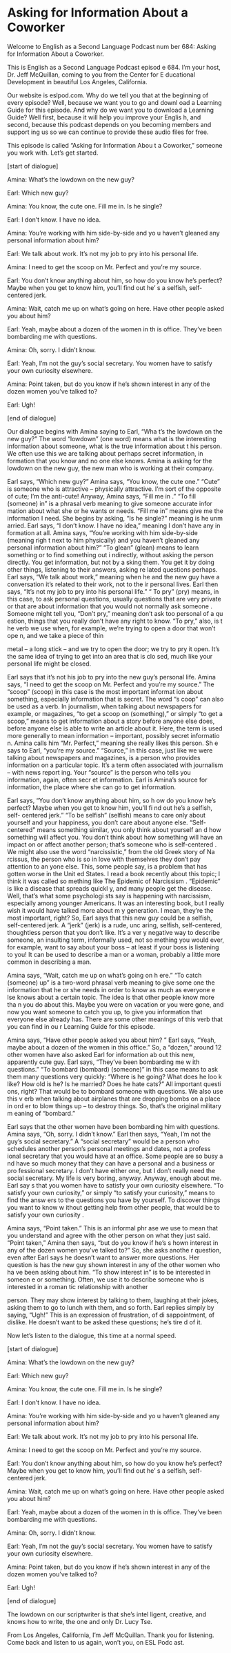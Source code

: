 # Asking for Information About a Coworker

Welcome to English as a Second Language Podcast num ber 684: Asking for Information About a Coworker.

This is English as a Second Language Podcast episod e 684.  I’m your host, Dr. Jeff McQuillan, coming to you from the Center for E ducational Development in beautiful Los Angeles, California.

Our website is eslpod.com.  Why do we tell you that  at the beginning of every episode?  Well, because we want you to go and downl oad a Learning Guide for this episode.  And why do we want you to download a  Learning Guide?  Well first, because it will help you improve your Englis h, and second, because this podcast depends on you becoming members and support ing us so we can continue to provide these audio files for free.

This episode is called “Asking for Information Abou t a Coworker,” someone you work with.  Let’s get started.

[start of dialogue]

Amina:  What’s the lowdown on the new guy?

Earl:  Which new guy?

Amina:  You know, the cute one.  Fill me in.  Is he  single?

Earl:  I don’t know.  I have no idea.

Amina:  You’re working with him side-by-side and yo u haven’t gleaned any personal information about him?

Earl:  We talk about work.  It’s not my job to pry into his personal life.

Amina:  I need to get the scoop on Mr. Perfect and you’re my source.

Earl:  You don’t know anything about him, so how do  you know he’s perfect? Maybe when you get to know him, you’ll find out he’ s a selfish, self-centered jerk.

Amina:  Wait, catch me up on what’s going on here.  Have other people asked you about him?

Earl:  Yeah, maybe about a dozen of the women in th is office.  They’ve been bombarding me with questions.

Amina:  Oh, sorry.  I didn’t know.

Earl:  Yeah, I’m not the guy’s social secretary.  You women have to satisfy your own curiosity elsewhere.

Amina:  Point taken, but do you know if he’s shown interest in any of the dozen women you’ve talked to?

Earl:  Ugh!

[end of dialogue]

Our dialogue begins with Amina saying to Earl, “Wha t’s the lowdown on the new guy?”  The word “lowdown” (one word) means what is the interesting information about someone, what is the true information about t his person.  We often use this we are talking about perhaps secret information, in formation that you know and no one else knows.  Amina is asking for the lowdown  on the new guy, the new man who is working at their company.

Earl says, “Which new guy?”  Amina says, “You know,  the cute one.”  “Cute” is someone who is attractive – physically attractive.  I’m sort of the opposite of cute; I’m the anti-cute!  Anyway, Amina says, “Fill me in .”  “To fill (someone) in” is a phrasal verb meaning to give someone accurate infor mation about what she or he wants or needs.  “Fill me in” means give me the information I need.  She begins by asking, “Is he single?” meaning is he unm arried.  Earl says, “I don’t know.  I have no idea,” meaning I don’t have any in formation at all.  Amina says, “You’re working with him side-by-side (meaning righ t next to him physically) and you haven’t gleaned any personal information about him?”  “To glean” (glean) means to learn something or to find something out i ndirectly, without asking the person directly.  You get information, but not by a sking them.  You get it by doing other things, listening to their answers, asking re lated questions perhaps.  Earl says, “We talk about work,” meaning when he and the  new guy have a conversation it’s related to their work, not to the ir personal lives.  Earl then says, “It’s not my job to pry into his personal life.”  “ To pry” (pry) means, in this case, to ask personal questions, usually questions that are very private or that are about information that you would not normally ask someone .  Someone might tell you, “Don’t pry,” meaning don’t ask too personal of a qu estion, things that you really don’t have any right to know.  “To pry,” also, is t he verb we use when, for example, we’re trying to open a door that won’t ope n, and we take a piece of thin

metal – a long stick – and we try to open the door;  we try to pry it open.  It’s the same idea of trying to get into an area that is clo sed, much like your personal life might be closed.

Earl says that it’s not his job to pry into the new  guy’s personal life.  Amina says, “I need to get the scoop on Mr. Perfect and you’re my source.”  The “scoop” (scoop) in this case is the most important informat ion about something, especially information that is secret.  The word “s coop” can also be used as a verb.  In journalism, when talking about newspapers  for example, or magazines, “to get a scoop on (something),” or simply “to get a scoop,” means to get information about a story before anyone else does, before anyone else is able to write an article about it.  Here, the term is used more generally to mean information – important, possibly secret informatio n.  Amina calls him “Mr. Perfect,” meaning she really likes this person.  Sh e says to Earl, “you’re my source.”  “Source,” in this case, just like we were  talking about newspapers and magazines, is a person who provides information on a particular topic.  It’s a term often associated with journalism – with news report ing.  Your “source” is the person who tells you information, again, often secr et information.  Earl is Amina’s source for information, the place where she can go to get information.

Earl says, “You don’t know anything about him, so h ow do you know he’s perfect?  Maybe when you get to know him, you’ll fi nd out he’s a selfish, self- centered jerk.”  “To be selfish” (selfish) means to  care only about yourself and your happiness, you don’t care about anyone else.  “Self-centered” means something similar, you only think about yourself an d how something will affect you.  You don’t think about how something will have  an impact on or affect another person; that’s someone who is self-centered .  We might also use the word “narcissistic,” from the old Greek story of Na rcissus, the person who is so in love with themselves they don’t pay attention to an yone else.  This, some people say, is a problem that has gotten worse in the Unit ed States.  I read a book recently about this topic; I think it was called so mething like The Epidemic of Narcissism .  “Epidemic” is like a disease that spreads quickl y, and many people get the disease.  Well, that’s what some psychologi sts say is happening with narcissism, especially among younger Americans.  It  was an interesting book, but I really wish it would have talked more about m y generation.  I mean, they’re the most important, right?  So, Earl says that this  new guy could be a selfish, self-centered jerk.  A “jerk” (jerk) is a rude, unc aring, selfish, self-centered, thoughtless person that you don’t like.  It’s a ver y negative way to describe someone, an insulting term, informally used, not so mething you would ever, for example, want to say about your boss – at least if your boss is listening to you!  It can be used to describe a man or a woman, probably a little more common in describing a man.

 Amina says, “Wait, catch me up on what’s going on h ere.”  “To catch (someone) up” is a two-word phrasal verb meaning to give some one the information that he or she needs in order to know as much as everyone e lse knows about a certain topic.  The idea is that other people know more tha n you do about this.  Maybe you were on vacation or you were gone, and now you want someone to catch you up, to give you information that everyone else already has.  There are some other meanings of this verb that you can find in ou r Learning Guide for this episode.

Amina says, “Have other people asked you about him? ”  Earl says, “Yeah, maybe about a dozen of the women in this office.”  So, a “dozen,” around 12 other women have also asked Earl for information ab out this new, apparently cute guy.  Earl says, “They’ve been bombarding me w ith questions.”  “To bombard (bombard) (someone)” in this case means to ask them many questions very quickly: “Where is he going?  What does he loo k like?  How old is he?  Is he married?  Does he hate cats?”  All important questi ons, right?  That would be to bombard someone with questions.  We also use this v erb when talking about airplanes that are dropping bombs on a place in ord er to blow things up – to destroy things.  So, that’s the original military m eaning of “bombard.”

Earl says that the other women have been bombarding  him with questions. Amina says, “Oh, sorry.  I didn’t know.”  Earl then  says, “Yeah, I’m not the guy’s social secretary.”  A “social secretary” would be a  person who schedules another person’s personal meetings and dates, not a profess ional secretary that you would have at an office.  Some people are so busy a nd have so much money that they can have a personal and a business or pro fessional secretary.  I don’t have either one, but I don’t really need the social  secretary.  My life is very boring, anyway.  Anyway, enough about me.  Earl say s that you women have to satisfy your own curiosity elsewhere.  “To satisfy your own curiosity,” or simply “to satisfy your curiosity,” means to find the answ ers to the questions you have by yourself.  To discover things you want to know w ithout getting help from other people, that would be to satisfy your own curiosity .

Amina says, “Point taken.”  This is an informal phr ase we use to mean that you understand and agree with the other person on what they just said.  “Point taken,” Amina then says, “but do you know if he’s s hown interest in any of the dozen women you’ve talked to?”  So, she asks anothe r question, even after Earl says he doesn’t want to answer more questions.  Her  question is has the new guy shown interest in any of the other women who ha ve been asking about him. “To show interest in” is to be interested in someon e or something.  Often, we use it to describe someone who is interested in a roman tic relationship with another

person.  They may show interest by talking to them,  laughing at their jokes, asking them to go to lunch with them, and so forth.   Earl replies simply by saying, “Ugh!”  This is an expression of frustration, of di sappointment, of dislike.  He doesn’t want to be asked these questions; he’s tire d of it.

Now let’s listen to the dialogue, this time at a normal speed.

[start of dialogue]

Amina:  What’s the lowdown on the new guy?

Earl:  Which new guy?

Amina:  You know, the cute one.  Fill me in.  Is he  single?

Earl:  I don’t know.  I have no idea.

Amina:  You’re working with him side-by-side and yo u haven’t gleaned any personal information about him?

Earl:  We talk about work.  It’s not my job to pry into his personal life.

Amina:  I need to get the scoop on Mr. Perfect and you’re my source.

Earl:  You don’t know anything about him, so how do  you know he’s perfect? Maybe when you get to know him, you’ll find out he’ s a selfish, self-centered jerk.

Amina:  Wait, catch me up on what’s going on here.  Have other people asked you about him?

Earl:  Yeah, maybe about a dozen of the women in th is office.  They’ve been bombarding me with questions.

Amina:  Oh, sorry.  I didn’t know.

Earl:  Yeah, I’m not the guy’s social secretary.  You women have to satisfy your own curiosity elsewhere.

Amina:  Point taken, but do you know if he’s shown interest in any of the dozen women you’ve talked to?

Earl:  Ugh!

 [end of dialogue]

The lowdown on our scriptwriter is that she’s intel ligent, creative, and knows how to write, the one and only Dr. Lucy Tse.

From Los Angeles, California, I’m Jeff McQuillan.  Thank you for listening.  Come back and listen to us again, won’t you, on ESL Podc ast.




